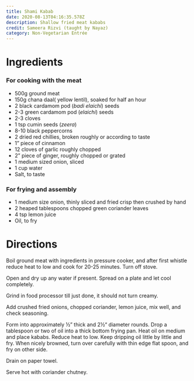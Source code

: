 ```yaml
---
title: Shami Kabab
date: 2020-08-13T04:16:35.578Z
description: Shallow fried meat kababs
credit: Sameera Rizvi (taught by Nayaz)
category: Non-Vegetarian Entrée
---
```


# Ingredients 

### For cooking with the meat
* 500g ground meat
* 150g chana daal( yellow lentil), soaked for half an hour
* 2 black cardamom pod (_badi elaichi_) seeds
* 2-3 green cardamom pod (_elaichi_) seeds
* 2-3 cloves
* 1 tsp cumin seeds (_zeera_)
* 8-10 black peppercorns 
* 2 dried red chillies, broken roughly or according to taste 
* 1” piece of cinnamon
* 12 cloves of garlic roughly chopped
* 2” piece of ginger, roughly chopped or grated
* 1 medium sized onion, sliced
* 1 cup water
* Salt, to taste

### For frying and assembly
* 1 medium size onion, thinly sliced and fried crisp then crushed by hand
* 2 heaped tablespoons chopped green coriander leaves
* 4 tsp lemon juice
* Oil, to fry

# Directions

Boil ground meat with ingredients in pressure cooker, and after first whistle reduce heat to low and cook  for 20-25 minutes. Turn off stove.

Open and dry up any water if present. Spread on a plate and let cool completely.

Grind in food processor till just done, it should not turn creamy.

Add crushed fried onions, chopped coriander, lemon juice, mix well, and check seasoning.

Form into approximately ½” thick and 2½“ diameter rounds. Drop a tablespoon or two of oil into a   thick bottom frying pan. Heat oil on medium and place kababs. Reduce heat to low. Keep dripping oil little by little and fry. When nicely browned, turn over carefully with thin edge flat spoon, and fry on other side. 

Drain on paper towel.

Serve hot with coriander chutney.
